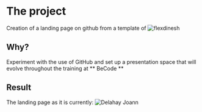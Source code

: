 # The project

Creation of a landing page on github from a template of ![flexdinesh](https://github.com/flexdinesh/dev-landing-page#github-pages)

## Why?

Experiment with the use of GitHub and set up a presentation space that will evolve throughout the training at ** BeCode **

## Result

The landing page as it is currently: ![Delahay Joann](https://delahayjoann.github.io/)